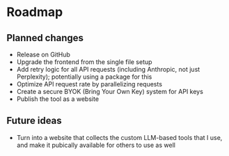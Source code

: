 # Roadmap

## Planned changes

- Release on GitHub
- Upgrade the frontend from the single file setup
- Add retry logic for all API requests (including Anthropic, not just Perplexity); potentially using a package for this
- Optimize API request rate by parallelizing requests
- Create a secure BYOK (Bring Your Own Key) system for API keys
- Publish the tool as a website

## Future ideas

- Turn into a website that collects the custom LLM-based tools that I use, and make it pubically available for others to use as well
